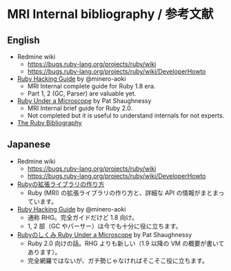 # MRI Internal bibliography / 参考文献

## English

* Redmine wiki
    * https://bugs.ruby-lang.org/projects/ruby/wiki
    * https://bugs.ruby-lang.org/projects/ruby/wiki/DeveloperHowto
* [Ruby Hacking Guide](https://ruby-hacking-guide.github.io/) by @minero-aoki
  * MRI Internal complete guide for Ruby 1.8 era.
  * Part 1, 2 (GC, Parser) are valuable yet.
* [Ruby Under a Microscope](http://patshaughnessy.net/ruby-under-a-microscope) by Pat Shaughnessy
  * MRI Internal brief guide for Ruby 2.0.
  * Not completed but it is useful to understand internals for not experts.
* [The Ruby Bibliography](http://rubybib.org/)

## Japanese

* Redmine wiki
   * https://bugs.ruby-lang.org/projects/ruby/wiki
   * https://bugs.ruby-lang.org/projects/ruby/wiki/DeveloperHowto
* [Rubyの拡張ライブラリの作り方](https://docs.ruby-lang.org/en/2.4.0/extension_ja_rdoc.html)
   * Ruby (MRI) の拡張ライブラリの作り方と、詳細な API の情報がまとまっています。
* [Ruby Hacking Guide](http://i.loveruby.net/ja/rhg/) by @minero-aoki
   * 通称 RHG。完全ガイドだけど 1.8 向け。
   * 1, 2 部（GC やパーサー）は今でも十分に役に立ちます。
* [Rubyのしくみ Ruby Under a Microscope](http://magazine.rubyist.net/?0049-BookRUM_ja) by Pat Shaughnessy
   * Ruby 2.0 向けの話。RHG よりも新しい（1.9 以降の VM の概要が書いてあります）。
   * 完全網羅ではないが、ガチ勢じゃなければそこそこ役に立ちます。
  
